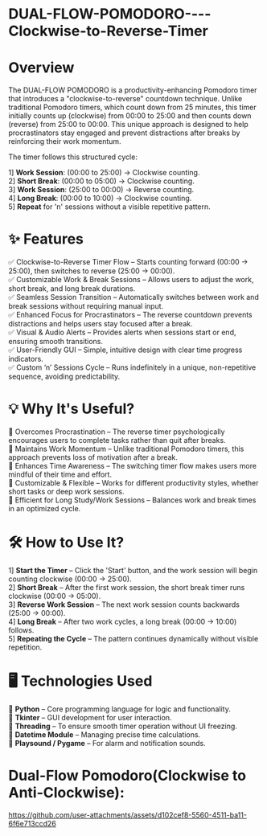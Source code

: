 # DUAL-FLOW-POMODORO----Clockwise-to-Reverse-Timer

# Overview
The DUAL-FLOW POMODORO is a productivity-enhancing Pomodoro timer that introduces a "clockwise-to-reverse" countdown technique. Unlike traditional Pomodoro timers, which count down from 25 minutes, this timer initially counts up (clockwise) from 00:00 to 25:00 and then counts down (reverse) from 25:00 to 00:00. This unique approach is designed to help procrastinators stay engaged and prevent distractions after breaks by reinforcing their work momentum.

The timer follows this structured cycle:

1] **Work Session**: (00:00 to 25:00) → Clockwise counting.                                     
2] **Short Break**: (00:00 to 05:00) → Clockwise counting.                                      
3] **Work Session**: (25:00 to 00:00) → Reverse counting.                                       
4] **Long Break**: (00:00 to 10:00) → Clockwise counting.                                       
5] **Repeat** for 'n' sessions without a visible repetitive pattern.

# ✨ Features                                                                                  
✅ Clockwise-to-Reverse Timer Flow – Starts counting forward (00:00 → 25:00), then switches to reverse (25:00 → 00:00).                                                                       
✅ Customizable Work & Break Sessions – Allows users to adjust the work, short break, and long break durations.                                                                                
✅ Seamless Session Transition – Automatically switches between work and break sessions without requiring manual input.                                                                
✅ Enhanced Focus for Procrastinators – The reverse countdown prevents distractions and helps users stay focused after a break.                                                               
✅ Visual & Audio Alerts – Provides alerts when sessions start or end, ensuring smooth transitions.                                                                                    
✅ User-Friendly GUI – Simple, intuitive design with clear time progress indicators.           
✅ Custom ‘n’ Sessions Cycle – Runs indefinitely in a unique, non-repetitive sequence, avoiding predictability.                                                                        

# 💡 Why It's Useful?                                                                          
🔹 Overcomes Procrastination – The reverse timer psychologically encourages users to complete tasks rather than quit after breaks.                                                            
🔹 Maintains Work Momentum – Unlike traditional Pomodoro timers, this approach prevents loss of motivation after a break.                                                                   
🔹 Enhances Time Awareness – The switching timer flow makes users more mindful of their time and effort.                                                                                     
🔹 Customizable & Flexible – Works for different productivity styles, whether short tasks or deep work sessions.                                                                             
🔹 Efficient for Long Study/Work Sessions – Balances work and break times in an optimized cycle.                                                                                          

# 🛠️ How to Use It?                                                                            
1] **Start the Timer** – Click the 'Start' button, and the work session will begin counting clockwise (00:00 → 25:00).                                                                      
2] **Short Break** – After the first work session, the short break timer runs clockwise (00:00 → 05:00).                                                                                       
3] **Reverse Work Session** – The next work session counts backwards (25:00 → 00:00).           
4] **Long Break** – After two work cycles, a long break (00:00 → 10:00) follows.                
5] **Repeating the Cycle** – The pattern continues dynamically without visible repetition.      

# 🖥️ Technologies Used
🔹 **Python** – Core programming language for logic and functionality.                         
🔹 **Tkinter** – GUI development for user interaction.                                         
🔹 **Threading** – To ensure smooth timer operation without UI freezing.                       
🔹 **Datetime Module** – Managing precise time calculations.                                   
🔹 **Playsound / Pygame** – For alarm and notification sounds. 


# Dual-Flow Pomodoro(Clockwise to Anti-Clockwise): 

https://github.com/user-attachments/assets/d102cef8-5560-4511-ba11-6f6e713ccd26

